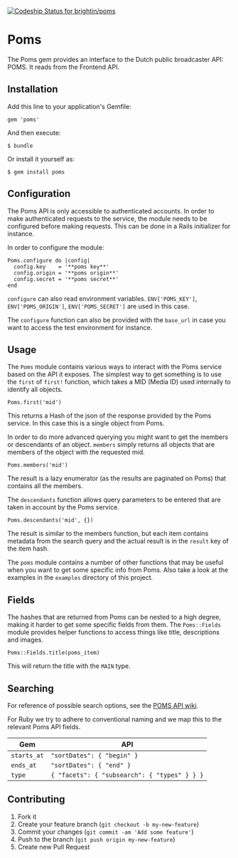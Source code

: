 [ ![Codeship Status for brightin/poms](https://codeship.com/projects/c2baf9b0-ea8d-0132-2258-628e55ad70cc/status?branch=master)](https://codeship.com/projects/83157)

# Poms

The Poms gem provides an interface to the Dutch public broadcaster API: POMS. It
reads from the Frontend API.

## Installation

Add this line to your application's Gemfile:

    gem 'poms'

And then execute:

    $ bundle

Or install it yourself as:

    $ gem install poms

## Configuration

The Poms API is only accessible to authenticated accounts. In order to make authenticated requests to the service, the module needs to be configured before making requests. This can be done in a Rails initializer for instance.

In order to configure the module:

    Poms.configure do |config|
      config.key    = '**poms key**'
      config.origin = '**poms origin**'
      config.secret = '**poms secret**'
    end

`configure` can also read environment variables. `ENV['POMS_KEY']`,  `ENV['POMS_ORIGIN']`, `ENV['POMS_SECRET']` are used in this case.

The `configure` function can also be provided with the `base_url` in case you want to access the test environment for instance.

## Usage

The `Poms` module contains various ways to interact with the Poms service based on the API it exposes. The simplest way to get something is to use the `first` of `first!` function, which takes a MID (Media ID) used internally to identify all objects.

    Poms.first('mid')

This returns a Hash of the json of the response provided by the Poms service. In this case this is a single object from Poms.

In order to do more advanced querying you might want to get the members or descendants of an object. `members` simply returns all objects that are members of the object with the requested mid.

    Poms.members('mid')

The result is a lazy enumerator (as the results are paginated on Poms) that contains all the members.

The `descendants` function allows query parameters to be entered that are taken in account by the Poms service.

    Poms.descendants('mid', {})

The result is similar to the members function, but each item contains metadata from the search query and the actual result is in the `result` key of the item hash.

The `poms` module contains a number of other functions that may be useful when you want to get some specific info from Poms. Also take a look at the examples in the `examples` directory of this project.

## Fields

The hashes that are returned from Poms can be nested to a high degree, making it harder to get some specific fields from them. The `Poms::Fields` module provides helper functions to access things like title, descriptions and images.

    Poms::Fields.title(poms_item)

This will return the title with the `MAIN` type.

## Searching

For reference of possible search options, see the [POMS API wiki](http://wiki.publiekeomroep.nl/display/npoapi/Media-+en+gids-API).

For Ruby we try to adhere to conventional naming and we map this to the relevant Poms API fields.

Gem | API
---|---
`starts_at` | `"sortDates": { "begin" } `
`ends_at` | `"sortDates": { "end" } `
`type` | `{ "facets": { "subsearch": { "types" } } }`

## Contributing

1. Fork it
2. Create your feature branch (`git checkout -b my-new-feature`)
3. Commit your changes (`git commit -am 'Add some feature'`)
4. Push to the branch (`git push origin my-new-feature`)
5. Create new Pull Request
